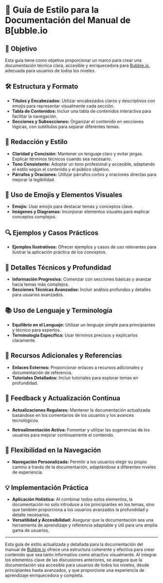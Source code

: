 # 📖 Guía de Estilo para la Documentación del Manual de B[ubble.io


## 🎯 Objetivo


Esta guía tiene como objetivo proporcionar un marco para crear una documentación técnica clara, accesible y enriquecedora para [Bubble.io](http://manual.bubble.io), adecuada para usuarios de todos los niveles.

## 🛠 Estructura y Formato

- **Títulos y Encabezados:** Utilizar encabezados claros y descriptivos con emojis para representar visualmente cada sección.
- **Tabla de Contenidos:** Incluir una tabla de contenidos interactiva para facilitar la navegación.
- **Secciones y Subsecciones:** Organizar el contenido en secciones lógicas, con subtítulos para separar diferentes temas.

## 📝 Redacción y Estilo

- **Claridad y Concisión:** Mantener un lenguaje claro y evitar jergas. Explicar términos técnicos cuando sea necesario.
- **Tono Consistente:** Adoptar un tono profesional y accesible, adaptando el estilo según el contenido y el público objetivo.
- **Párrafos y Oraciones:** Utilizar párrafos cortos y oraciones directas para mejorar la legibilidad.

## 🌈 Uso de Emojis y Elementos Visuales

- **Emojis:** Usar emojis para destacar temas y conceptos clave.
- **Imágenes y Diagramas:** Incorporar elementos visuales para explicar conceptos complejos.

## 🔍 Ejemplos y Casos Prácticos

- **Ejemplos Ilustrativos:** Ofrecer ejemplos y casos de uso relevantes para ilustrar la aplicación práctica de los conceptos.

## 🔬 Detalles Técnicos y Profundidad

- **Información Progresiva:** Comenzar con secciones básicas y avanzar hacia temas más complejos.
- **Secciones Técnicas Avanzadas:** Incluir análisis profundos y detalles para usuarios avanzados.

## 📚 Uso de Lenguaje y Terminología

- **Equilibrio en el Lenguaje:** Utilizar un lenguaje simple para principiantes y técnico para expertos.
- **Terminología Específica:** Usar términos precisos y explicarlos claramente.

## 🔗 Recursos Adicionales y Referencias

- **Enlaces Externos:** Proporcionar enlaces a recursos adicionales y documentación de referencia.
- **Tutoriales Detallados:** Incluir tutoriales para explorar temas en profundidad.

## 🔄 Feedback y Actualización Continua

- **Actualizaciones Regulares:** Mantener la documentación actualizada basándose en los comentarios de los usuarios y los avances tecnológicos.


- **Retroalimentación Activa:** Fomentar y utilizar las sugerencias de los usuarios para mejorar continuamente el contenido.

## 🧭 Flexibilidad en la Navegación

- **Navegación Personalizada:** Permitir a los usuarios elegir su propio camino a través de la documentación, adaptándose a diferentes niveles de experiencia.

## 💡 Implementación Práctica

- **Aplicación Holística:** Al combinar todos estos elementos, la documentación no solo introduce a los principiantes en los temas, sino que también proporciona a los usuarios avanzados la profundidad y detalle necesarios.
- **Versatilidad y Accesibilidad:** Asegurar que la documentación sea una herramienta de aprendizaje y referencia adaptable y útil para una amplia gama de usuarios.


----

Esta guía de estilo actualizada y detallada para la documentación del manual de [Bubble.io](http://manual.bubble.io) ofrece una estructura coherente y efectiva para crear contenido que sea tanto informativo como atractivo visualmente. Al integrar los elementos clave de las discusiones anteriores, se asegura que la documentación sea accesible para usuarios de todos los niveles, desde principiantes hasta avanzados, y que proporcione una experiencia de aprendizaje enriquecedora y completa.

